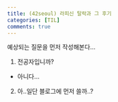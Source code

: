 ```yaml
---
title: (42seoul) 라피신 탈락과 그 후기
categories: [TIL]
comments: true
---
```


예상되는 질문을 먼저 작성해본다...
1. 전공자입니까?
- 아니다...
2. 아..일단 블로그에 먼저 쓸까..?
